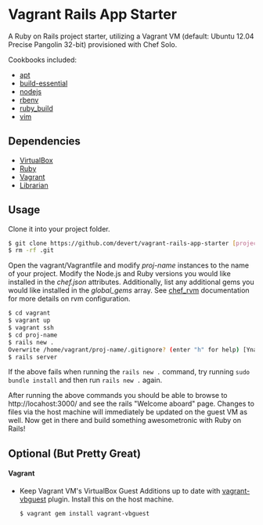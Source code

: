 # Vagrant Rails App Starter

A Ruby on Rails project starter, utilizing a Vagrant VM (default: Ubuntu 12.04 Precise Pangolin 32-bit) provisioned with Chef Solo.

Cookbooks included:

* [apt](https://github.com/opscode-cookbooks/apt)
* [build-essential](https://github.com/opscode-cookbooks/build-essential)
* [nodejs](https://github.com/mdxp/nodejs-cookbook.git)
* [rbenv](https://github.com/fnichol/chef-rbenv)
* [ruby_build](https://github.com/fnichol/chef-ruby_build)
* [vim](https://github.com/opscode-cookbooks/vim)

## Dependencies

* [VirtualBox](https://www.virtualbox.org/)
* [Ruby](http://www.ruby-lang.org/en/)
* [Vagrant](http://vagrantup.com/)
* [Librarian](https://github.com/applicationsonline/librarian)

## Usage

Clone it into your project folder.

```bash
$ git clone https://github.com/devert/vagrant-rails-app-starter [project-name]
$ rm -rf .git
```

Open the vagrant/Vagrantfile and modify *proj-name* instances to the name of your project. Modify the Node.js and Ruby versions you would like installed in the *chef.json* attributes. Additionally, list any additional gems you would like installed in the *global_gems* array. See [chef_rvm](https://github.com/fnichol/chef-rvm) documentation for more details on rvm configuration.

```bash
$ cd vagrant
$ vagrant up
$ vagrant ssh
$ cd proj-name
$ rails new .
Overwrite /home/vagrant/proj-name/.gitignore? (enter "h" for help) [Ynaqdh] y
$ rails server
```

If the above fails when running the `rails new .` command, try running `sudo bundle install` and then run `rails new .` again.

After running the above commands you should be able to browse to http://locahost:3000/ and see the rails "Welcome aboard" page. Changes to files via the host machine will immediately be updated on the guest VM as well. Now get in there and build something awesometronic with Ruby on Rails!

## Optional (But Pretty Great)

#### Vagrant
* Keep Vagrant VM's VirtualBox Guest Additions up to date with [vagrant-vbguest](https://github.com/dotless-de/vagrant-vbguest) plugin. Install this on the host machine.

    ```bash
    $ vagrant gem install vagrant-vbguest
    ```




